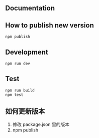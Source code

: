 ## Documentation

## How to publish new version

```
npm publish
```

## Development

```
npm run dev
```

## Test

```
npm run build
npm test
```

## 如何更新版本

1. 修改 package.json 里的版本
2. npm publish
